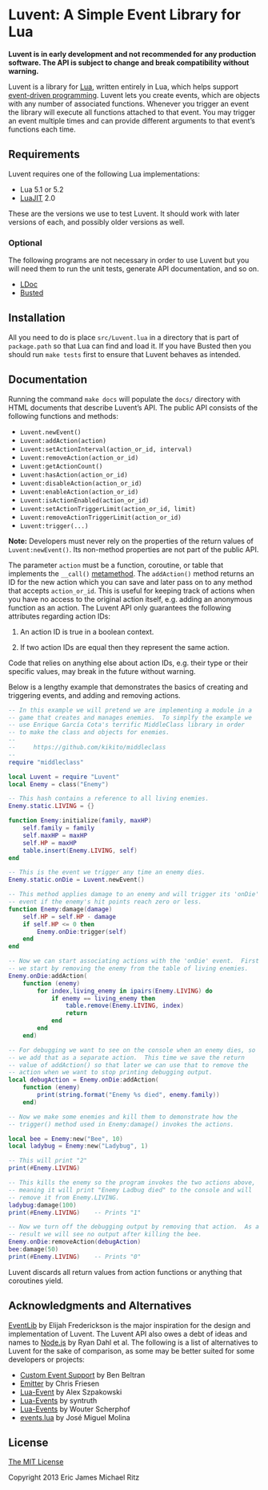 Luvent: A Simple Event Library for Lua
======================================

**Luvent is in early development and not recommended for any
  production software.  The API is subject to change and break
  compatibility without warning.**

Luvent is a library for [Lua][], written entirely in Lua, which helps
support [event-driven programming][EDP].  Luvent lets you create
events, which are objects with any number of associated functions.
Whenever you trigger an event the library will execute all functions
attached to that event.  You may trigger an event multiple times and
can provide different arguments to that event’s functions each time.


Requirements
------------

Luvent requires one of the following Lua implementations:

* Lua 5.1 or 5.2
* [LuaJIT][] 2.0

These are the versions we use to test Luvent.  It should work with
later versions of each, and possibly older versions as well.

### Optional ###

The following programs are not necessary in order to use Luvent but
you will need them to run the unit tests, generate API documentation,
and so on.

* [LDoc][]
* [Busted][]


Installation
------------

All you need to do is place `src/Luvent.lua` in a directory that is part of
`package.path` so that Lua can find and load it.  If you have Busted
then you should run `make tests` first to ensure that Luvent behaves
as intended.


Documentation
-------------

Running the command `make docs` will populate the `docs/` directory
with HTML documents that describe Luvent’s API.  The public API
consists of the following functions and methods:

* `Luvent.newEvent()`
* `Luvent:addAction(action)`
* `Luvent:setActionInterval(action_or_id, interval)`
* `Luvent:removeAction(action_or_id)`
* `Luvent:getActionCount()`
* `Luvent:hasAction(action_or_id)`
* `Luvent:disableAction(action_or_id)`
* `Luvent:enableAction(action_or_id)`
* `Luvent:isActionEnabled(action_or_id)`
* `Luvent:setActionTriggerLimit(action_or_id, limit)`
* `Luvent:removeActionTriggerLimit(action_or_id)`
* `Luvent:trigger(...)`

**Note:** Developers must never rely on the properties of the return
  values of `Luvent:newEvent()`.  Its non-method properties are not
  part of the public API.

The parameter `action` must be a function, coroutine, or table that
implements the `__call()` [metamethod][].  The `addAction()` method
returns an ID for the new action which you can save and later pass on
to any method that accepts `action_or_id`.  This is useful for keeping
track of actions when you have no access to the original action
itself, e.g. adding an anonymous function as an action.  The Luvent
API only guarantees the following attributes regarding action IDs:

1. An action ID is true in a boolean context.

2. If two action IDs are equal then they represent the same action.

Code that relies on anything else about action IDs, e.g. their type or
their specific values, may break in the future without warning.

Below is a lengthy example that demonstrates the basics of creating
and triggering events, and adding and removing actions.

```lua
-- In this example we will pretend we are implementing a module in a
-- game that creates and manages enemies.  To simplfy the example we
-- use Enrique García Cota's terrific MiddleClass library in order
-- to make the class and objects for enemies.
--
--     https://github.com/kikito/middleclass
--
require "middleclass"

local Luvent = require "Luvent"
local Enemy = class("Enemy")

-- This hash contains a reference to all living enemies.
Enemy.static.LIVING = {}

function Enemy:initialize(family, maxHP)
    self.family = family
    self.maxHP = maxHP
    self.HP = maxHP
    table.insert(Enemy.LIVING, self)
end

-- This is the event we trigger any time an enemy dies.
Enemy.static.onDie = Luvent.newEvent()

-- This method applies damage to an enemy and will trigger its 'onDie'
-- event if the enemy's hit points reach zero or less.
function Enemy:damage(damage)
    self.HP = self.HP - damage
    if self.HP <= 0 then
        Enemy.onDie:trigger(self)
    end
end

-- Now we can start associating actions with the 'onDie' event.  First
-- we start by removing the enemy from the table of living enemies.
Enemy.onDie:addAction(
    function (enemy)
        for index,living_enemy in ipairs(Enemy.LIVING) do
            if enemy == living_enemy then
                table.remove(Enemy.LIVING, index)
                return
            end
        end
    end)

-- For debugging we want to see on the console when an enemy dies, so
-- we add that as a separate action.  This time we save the return
-- value of addAction() so that later we can use that to remove the
-- action when we want to stop printing debugging output.
local debugAction = Enemy.onDie:addAction(
    function (enemy)
        print(string.format("Enemy %s died", enemy.family))
    end)

-- Now we make some enemies and kill them to demonstrate how the
-- trigger() method used in Enemy:damage() invokes the actions.

local bee = Enemy:new("Bee", 10)
local ladybug = Enemy:new("Ladybug", 1)

-- This will print "2"
print(#Enemy.LIVING)

-- This kills the enemy so the program invokes the two actions above,
-- meaning it will print "Enemy Ladbug died" to the console and will
-- remove it from Enemy.LIVING.
ladybug:damage(100)
print(#Enemy.LIVING)    -- Prints "1"

-- Now we turn off the debugging output by removing that action.  As a
-- result we will see no output after killing the bee.
Enemy.onDie:removeAction(debugAction)
bee:damage(50)
print(#Enemy.LIVING)    -- Prints "0"
```

Luvent discards all return values from action functions or anything
that coroutines yield.


Acknowledgments and Alternatives
--------------------------------

[EventLib][] by Elijah Frederickson is the major inspiration for the
design and implementation of Luvent.  The Luvent API also owes a debt
of ideas and names to [Node.js][] by Ryan Dahl et al.  The following
is a list of alternatives to Luvent for the sake of comparison, as
some may be better suited for some developers or projects:

* [Custom Event Support](https://github.com/benbeltran/custom_event_support.lua) by Ben Beltran
* [Emitter](https://github.com/friesencr/lua_emitter) by Chris Friesen
* [Lua-Event](https://github.com/slime73/Lua-Event) by Alex Szpakowski
* [Lua-Events](https://github.com/syntruth/Lua-Events) by syntruth
* [Lua-Events](https://github.com/wscherphof/lua-events) by Wouter Scherphof
* [events.lua](https://github.com/mvader/events.lua) by José Miguel Molina


License
-------

[The MIT License](http://opensource.org/licenses/MIT)

Copyright 2013 Eric James Michael Ritz



[Lua]: http://lua.org/
[EDP]: http://en.wikipedia.org/wiki/Event-driven_programming
[EventLib]: https://github.com/mlnlover11/EventLib
[Node.js]: http://nodejs.org/
[LuaJIT]: http://luajit.org/
[LDoc]: http://stevedonovan.github.io/ldoc/
[Busted]: http://olivinelabs.com/busted/
[coroutines]: http://www.lua.org/manual/5.2/manual.html#2.6
[metamethod]: http://www.lua.org/manual/5.2/manual.html#2.4
